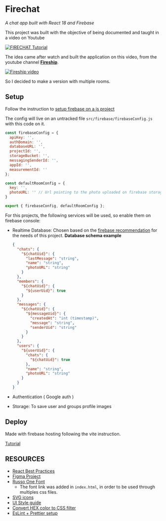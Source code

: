# Firechat

*A chat app built with React 18 and Firebase*

This project was built with the objective of being documented and taught in a video on Youtube

[![FIRECHAT Tutorial](https://img.youtube.com/vi/ztIdPnCYmcI/0.jpg)](https://www.youtube.com/watch?v=ztIdPnCYmcI)

The idea came after watch and built the application on this video, from the youtube channel [**Fireship**](https://www.youtube.com/c/Fireship).

[![Fireship video](https://img.youtube.com/vi/zQyrwxMPm88/0.jpg)](https://www.youtube.com/watch?v=zQyrwxMPm88&t)

So I decided to make a version with multiple rooms.

## Setup

Follow the instruction to [setup firebase on a js project](https://firebase.google.com/docs/web/setup)

The config will live on an untracked file `src/firebase/firebaseConfig.js` with this code on it.

```JavaScript
const firebaseConfig = {
  apiKey: '',
  authDomain: '',
  databaseURL: '',
  projectId: '',
  storageBucket: '',
  messagingSenderId: '',
  appId: '',
  measurementId: ''
};

const defaultRoomConfig = {
  key: '',
  photoURL: '' // Url pointing to the photo uploaded on firebase storage, it will be the default photo fow new chats
}

export { firebaseConfig, defaultRoomConfig };
```

For this projects, the following services will be used, so enable them on firebase console:

- Realtime Database: Chosen based on the [firebase recommendation](https://firebase.google.com/docs/database/rtdb-vs-firestore?#which_database_does_firebase_recommend) for the needs of this project.
  **Database schema example**

  ```json
  {
    "chats": {
      "${chatUid}": {
        "lastMessage": "string",
        "name": "string",
        "photoURL": "string"
      }
    },
    "members": {
      "${chatUid}": {
        "${userUid}": true
      }
    },
    "messages": {
      "${chatUid}": {
        "${messageUid}": {
          "createdAt": "int (timestamp)",
          "message": "string",
          "senderUid": "string"
        }
      }
    },
    "users": {
      "${userUid}": {
        "chats": {
          "${chatUid}": true
        },
        "name": "string",
        "photoURL": "string"
      }
    }
  }
  ```

- Authentication ( Google auth )
- Storage: To save user and groups profile images

## Deploy

Made with firebase hosting following the vite instruction.

[Tutorial](https://vitejs.dev/guide/static-deploy.html#google-firebase)

## RESOURCES

- [React Best Practices](https://www.freecodecamp.org/news/best-practices-for-react/)
- [Figma Project](https://www.figma.com/file/xWSEVZcheB2anMFPPOZ42B/Firechat?node-id=0%3A1)
- [Russo One Font](https://fonts.google.com/specimen/Russo+One#standard-styles)
  - The font link was added in `index.html`, in order to be used through multiples css files.
- [SVG icons](https://www.svgrepo.com/)
- [UI Style guide](https://material.io/design/color/dark-theme.html#properties)
- [Convert HEX color to CSS filter](https://codepen.io/sosuke/pen/Pjoqqp)
- [EsLint + Prettier setup](https://dev.to/knowankit/setup-eslint-and-prettier-in-react-app-357b)
